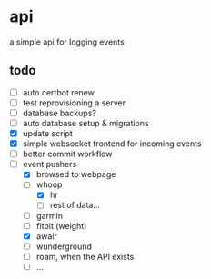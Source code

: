 # api

a simple api for logging events

## todo

- [ ] auto certbot renew
- [ ] test reprovisioning a server
- [ ] database backups?
- [ ] auto database setup & migrations
- [x] update script
- [x] simple websocket frontend for incoming events
- [ ] better commit workflow
- [ ] event pushers
  - [x] browsed to webpage
  - [ ] whoop
    - [x] hr
    - [ ] rest of data...
  - [ ] garmin
  - [ ] fitbit (weight)
  - [x] awair
  - [ ] wunderground
  - [ ] roam, when the API exists
  - [ ] ...
